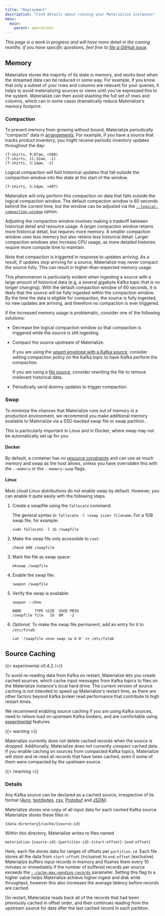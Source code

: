 ```yaml
---
title: "Deployment"
description: "Find details about running your Materialize instances"
menu:
  main:
    parent: operations
---
```


_This page is a work in progress and will have more detail in the coming months.
If you have specific questions, feel free to [file a GitHub
issue](https://github.com/MaterializeInc/materialize/issues/new?labels=C-feature&template=feature.md)._

## Memory

Materialize stores the majority of its state in memory, and works best when the
streamed data can be reduced in some way. For example, if you know that only a
subset of your rows and columns are relevant for your queries, it helps to avoid
materializing sources or views until you've expressed this to the system.
Materialize can then avoid stashing the full set of rows and columns, which can
in some cases dramatically reduce Materialize's memory footprint.

### Compaction

To prevent memory from growing without bound, Materialize periodically
"compacts" data in [arrangements](/overview/api-components#indexes). For
example, if you have a source that tracks product inventory, you might receive
periodic inventory updates throughout the day:

```
(T-shirts, 9:07am, +500)
(T-shirts, 11:32am, -1)
(T-shirts, 3:14pm, -2)
```

Logical compaction will fold historical updates that fall outside the compaction
window into the state at the start of the window.

```
(T-shirts, 3:14pm, +497)
```

Materialize will only perform this compaction on data that falls outside the
logical compaction window. The default compaction window is 60 seconds behind
the current time, but the window can be adjusted via the
[`--logical-compaction-window`](/cli/#compaction-window) option.

Adjusting the compaction window involves making a tradeoff between historical
detail and resource usage. A larger compaction window retains more historical
detail, but requires more memory. A smaller compaction window uses less memory
but also retains less historical detail. Larger compaction windows also increase
CPU usage, as more detailed histories require more compute time to maintain.

Note that compaction is triggered in response to updates arriving. As a result,
if updates stop arriving for a source, Materialize may never compact the source
fully. This can result in higher-than-expected memory usage.

This phenomenon is particularly evident when ingesting a source with a large
amount of historical data (e.g, a several gigabyte Kafka topic that is no longer
changing). With the default compaction window of 60 seconds, it is likely that
the source will be fully ingested within the compaction window. By the time the
data is eligible for compaction, the source is fully ingested, no new updates
are arriving, and therefore no compaction is ever triggered.

If the increased memory usage is problematic, consider one of the following
solutions:

  * Decrease the logical compaction window so that compaction is triggered while
    the source is still ingesting.

  * Compact the source upstream of Materialize.

    If you are using the [upsert envelope with a Kafka
    source](/sql/create-source/avro-kafka/#upsert-envelope-details), consider
    setting compaction policy on the Kafka topic to have Kafka perform the
    compaction.

    If you are using a [file source](/sql/create-source/text-file), consider
    rewriting the file to remove irrelevant historical data.

  * Periodically send dummy updates to trigger compaction.

### Swap

To minimize the chances that Materialize runs out of memory in a production
environment, we recommend you make additional memory available to Materialize
via a SSD-backed swap file or swap partition.

This is particularly important in Linux and in Docker, where swap may not be
automatically set up for you.

#### Docker

By default, a container has no [resource
constraints](https://docs.docker.com/config/containers/resource_constraints/)
and can use as much memory and swap as the host allows, unless you have
overridden this with the `--memory` or the `--memory-swap` flags.

#### Linux

Most cloud Linux distributions do not enable swap by default. However, you can
enable it quite easily with the following steps.

1. Create a swapfile using the `fallocate` command.

   The general syntax is: `fallocate -l <swap size> filename`. For a 1GB swap
   file, for example:

    ```shell
    sudo fallocate -l 1G /swapfile
    ```

1. Make the swap file only accessible to `root`:

    ```shell
    chmod 600 /swapfile
    ```

1. Mark the file as swap space:

   ```shell
   mkswap /swapfile
   ```

1. Enable the swap file:

    ```shell
    swapon /swapfile
    ```

1. Verify the swap is available:

    ```shell
    swapon --show
    ```
    ```ignore
    NAME      TYPE SIZE  USED PRIO
    /swapfile file   1G  0M   -2
    ```

1. *Optional.* To make the swap file permanent, add an entry for it to
  `/etc/fstab`:

     ```shell
     cat '/swapfile none swap sw 0 0' >> /etc/fstab
     ```

## Source Caching

{{< experimental v0.4.2 />}}

To avoid re-reading data from Kafka on restart, Materialize lets you create
cached sources, which cache input messages from Kafka topics to files
on the Materialize instance's local hard drive. The current version of source caching
is not intended to speed up Materialize's restart time, as there are other factors
beyond Kafka broker read performance that contribute to high restart times.

We recommend enabling source caching if you are using Kafka sources, need to relieve
load on upstream Kafka brokers, and are comfortable using
[experimental][exp] features.

[exp]: /cli/#experimental-mode

{{< warning >}}

Materialize currently does not delete cached records when the source is dropped.
Additionally, Materialize does not currently compact cached data. If you enable
caching on sources from compacted Kafka topics, Materialize will store and re-read
all records that have been cached, even if some of them were compacted by the upstream
source.

{{< /warning >}}

### Details

Any Kafka source can be declared as a cached source, irrespective of its
format ([Avro][avro], [text/bytes][text], [csv][csv], [Protobuf][proto] and
[JSON][json]).

Materialize stores one copy of all input data for each cached Kafka source.
Materialize stores these files in:

```
{data-directory}/cache/{source-id}
```

Within this directory, Materialize writes to files named

```
materialize-{source-id}-{partition-id}-{start-offset}-{end-offset}
```

Here, each file stores data for ranges of offsets per `partition-id`. Each file
stores all the data from `start-offset` (inclusive) to `end-offset` (exclusive).
Materialize buffers input records in memory and flushes them every 10 minutes or
immediately if the number of buffered records per source exceeds the
[`--cache-max-pending-records`][cache-flag] parameter. Setting this flag to a
higher value helps Materialize achieve higher ingest and disk write throughput,
however this also increases the average latency before records are cached.

On restart, Materialize reads back all of the records that had been previously
cached in offset order, and then continues reading from the upstream source
for data after the last cached record in each partition.

[avro]: /sql/create-source/avro-kafka/#cached-kafka-sources
[text]: /sql/create-source/text-kafka/#cached-kafka-sources
[proto]: /sql/create-source/protobuf-kafka/#cached-kafka-sources
[csv]: /sql/create-source/csv-kafka/#cached-kafka-sources
[json]: /sql/create-source/json-kafka/#cached-kafka-sources
[cache-flag]: /cli/#source-cache
